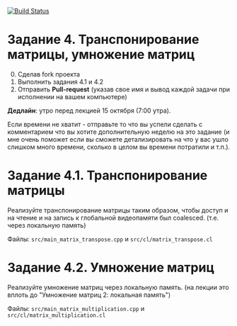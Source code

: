 [![Build Status](https://travis-ci.com/GPGPUCourse2018/Tasks.svg?branch=task4)](https://travis-ci.com/GPGPUCourse2018/Tasks)

Задание 4. Транспонирование матрицы, умножение матриц
=========

0. Сделав fork проекта
1. Выполнить задания 4.1 и 4.2
2. Отправить **Pull-request** (указав свое имя и вывод каждой задачи при исполнении на вашем компьютере)

**Дедлайн**: утро перед лекцией 15 октября (7:00 утра).

Если времени не хватит - отправьте то что вы успели сделать с комментарием что вы хотите дополнительную неделю на это задание
(и мне очень поможет если вы сможете детализировать на что у вас ушло слишком много времени, сколько в целом вы времени потратили и т.п.).

Задание 4.1. Транспонирование матрицы
=========

Реализуйте транспонирование матрицы таким образом, чтобы доступ и на чтение и на запись к глобальной видеопамяти был coalesced. (т.е. через локальную память)

Файлы: ```src/main_matrix_transpose.cpp``` и ```src/cl/matrix_transpose.cl```

Задание 4.2. Умножение матриц
=========

Реализуйте умножение матриц через локальную память. (на лекции это вплоть до "Умножение матриц 2: локальная память")

Файлы: ```src/main_matrix_multiplication.cpp``` и ```src/cl/matrix_multiplication.cl```
